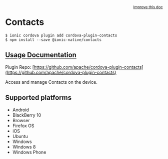 <a style="float:right;font-size:12px;" href="http://github.com/driftyco/ionic-native/edit/master/src/@ionic-native/plugins/contacts/index.ts#L256">
  Improve this doc
</a>

# Contacts

```
$ ionic cordova plugin add cordova-plugin-contacts
$ npm install --save @ionic-native/contacts
```

## [Usage Documentation](https://ionicframework.com/docs/native/contacts/)

Plugin Repo: [https://github.com/apache/cordova-plugin-contacts](https://github.com/apache/cordova-plugin-contacts)

Access and manage Contacts on the device.

## Supported platforms
- Android
- BlackBerry 10
- Browser
- Firefox OS
- iOS
- Ubuntu
- Windows
- Windows 8
- Windows Phone



